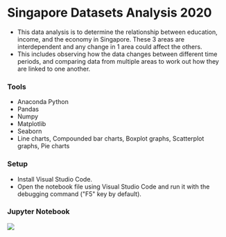 # Singapore Datasets Analysis 2020

* This data analysis is to determine the relationship between education, income, and the economy in Singapore. These 3 areas are interdependent and any change in 1 area could affect the others.
* This includes observing how the data changes between different time periods, and comparing data from multiple areas to work out how they are linked to one another.

### Tools
* Anaconda Python
* Pandas
* Numpy
* Matplotlib
* Seaborn
* Line charts, Compounded bar charts, Boxplot graphs, Scatterplot graphs, Pie charts

### Setup
* Install Visual Studio Code.
* Open the notebook file using Visual Studio Code and run it with the debugging command ("F5" key by default). 

### Jupyter Notebook
![](./others/jupyterDemo.gif)
